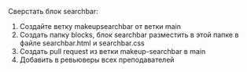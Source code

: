 Сверстать блок searchbar:
1. Создайте ветку makeupsearchbar
от ветки main
2. Создать папку blocks, блок
searchbar разместить в этой
папке в файле searchbar.html и
searchbar.css
3. Создать pull request из ветки
makeup-searchbar в main
4. Добавить в ревьюверы всех
преподавателей